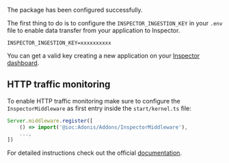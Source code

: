 The package has been configured successfully. 

The first thing to do is to configure the `INSPECTOR_INGESTION_KEY` in your `.env` file to enable data transfer 
from your application to Inspector.

```
INSPECTOR_INGESTION_KEY=xxxxxxxxxx
```

You can get a valid key creating a new application on your [Inspector dashboard](https://app.inspector.dev).

## HTTP traffic monitoring
To enable HTTP traffic monitoring make sure to configure the `InspectorMiddleware` 
as first entry inside the `start/kernel.ts` file:

```ts
Server.middleware.register([
    () => import('@ioc:Adonis/Addons/InspectorMiddleware'),
    ...,
])
```

For detailed instructions check out the official [documentation](https://docs.inspector.dev/guides/adonisjs).